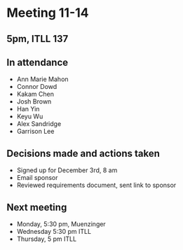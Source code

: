# Meeting 11-14

## 5pm, ITLL 137

## In attendance

- Ann Marie Mahon
- Connor Dowd
- Kakam Chen
- Josh Brown
- Han Yin
- Keyu Wu
- Alex Sandridge
- Garrison Lee

## Decisions made and actions taken

- Signed up for December 3rd, 8 am
- Email sponsor
- Reviewed requirements document, sent link to sponsor

## Next meeting

- Monday, 5:30 pm, Muenzinger
- Wednesday 5:30 pm ITLL
- Thursday, 5 pm ITLL
